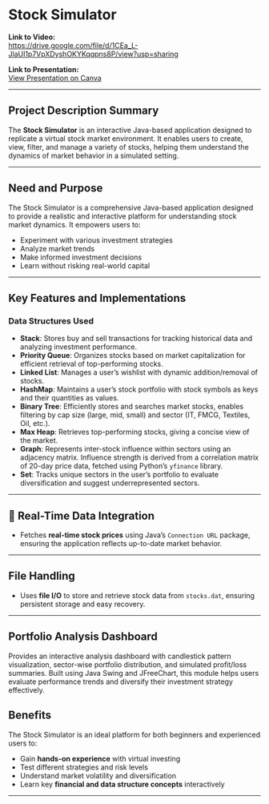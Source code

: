 
# Stock Simulator

**Link to Video:**  
https://drive.google.com/file/d/1CEa_L-JlaUI1p7VpXDyshOKYKqqpns8P/view?usp=sharing

**Link to Presentation:**  
[View Presentation on Canva](https://www.canva.com/design/DAGk52bG0c0/0BBVTRp2zXM9APE2e2vOQw/view?utm_content=DAGk52bG0c0&utm_campaign=designshare&utm_medium=link2&utm_source=uniquelinks&utlId=he709b225b0)

---

##  Project Description Summary

The **Stock Simulator** is an interactive Java-based application designed to replicate a virtual stock market environment. It enables users to create, view, filter, and manage a variety of stocks, helping them understand the dynamics of market behavior in a simulated setting.

---

##  Need and Purpose

The Stock Simulator is a comprehensive Java-based application designed to provide a realistic and interactive platform for understanding stock market dynamics. It empowers users to:

- Experiment with various investment strategies  
- Analyze market trends  
- Make informed investment decisions  
- Learn without risking real-world capital

---

##  Key Features and Implementations

###  Data Structures Used

- **Stack**: Stores buy and sell transactions for tracking historical data and analyzing investment performance.  
- **Priority Queue**: Organizes stocks based on market capitalization for efficient retrieval of top-performing stocks.  
- **Linked List**: Manages a user’s wishlist with dynamic addition/removal of stocks.  
- **HashMap**: Maintains a user’s stock portfolio with stock symbols as keys and their quantities as values.  
- **Binary Tree**: Efficiently stores and searches market stocks, enables filtering by cap size (large, mid, small) and sector (IT, FMCG, Textiles, Oil, etc.).  
- **Max Heap**: Retrieves top-performing stocks, giving a concise view of the market.  
- **Graph**: Represents inter-stock influence within sectors using an adjacency matrix. Influence strength is derived from a correlation matrix of 20-day price data, fetched using Python’s `yfinance` library.  
- **Set**: Tracks unique sectors in the user’s portfolio to evaluate diversification and suggest underrepresented sectors.

---

## 🔗 Real-Time Data Integration

- Fetches **real-time stock prices** using Java’s `Connection URL` package, ensuring the application reflects up-to-date market behavior.

---

## File Handling

- Uses **file I/O** to store and retrieve stock data from `stocks.dat`, ensuring persistent storage and easy recovery.

---
## Portfolio Analysis Dashboard
Provides an interactive analysis dashboard with candlestick pattern visualization, sector-wise portfolio distribution, and simulated profit/loss summaries. Built using Java Swing and JFreeChart, this module helps users evaluate performance trends and diversify their investment strategy effectively.

##  Benefits

The Stock Simulator is an ideal platform for both beginners and experienced users to:

- Gain **hands-on experience** with virtual investing  
- Test different strategies and risk levels  
- Understand market volatility and diversification  
- Learn key **financial and data structure concepts** interactively  

---



